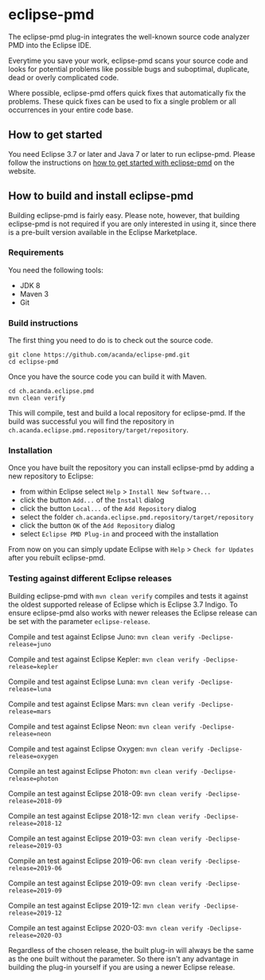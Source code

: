 # eclipse-pmd
The eclipse-pmd plug-in integrates the well-known source code analyzer PMD into the Eclipse IDE.

Everytime you save your work, eclipse-pmd scans your source code and looks for potential problems like possible bugs and suboptimal, duplicate, dead or overly complicated code.

Where possible, eclipse-pmd offers quick fixes that automatically fix the problems. These quick fixes can be used to fix a single problem or all occurrences in your entire code base.

## How to get started
You need Eclipse 3.7 or later and Java 7 or later to run eclipse-pmd. Please follow the instructions on [how to get started with eclipse-pmd](http://acanda.github.io/eclipse-pmd/getting-started.html) on the website.

## How to build and install eclipse-pmd
Building eclipse-pmd is fairly easy. Please note, however, that building eclipse-pmd is not required if you are only interested in using it, since there is a pre-built version available in the Eclipse Marketplace.

### Requirements
You need the following tools:

* JDK 8
* Maven 3
* Git

### Build instructions
The first thing you need to do is to check out the source code.

```
git clone https://github.com/acanda/eclipse-pmd.git
cd eclipse-pmd
```

Once you have the source code you can build it with Maven.

```
cd ch.acanda.eclipse.pmd
mvn clean verify
```

This will compile, test and build a local repository for eclipse-pmd.
If the build was successful you will find the repository in `ch.acanda.eclipse.pmd.repository/target/repository`.

### Installation
Once you have built the repository you can install eclipse-pmd by adding a new repository to Eclipse: 

* from within Eclipse select `Help` > `Install New Software...`
* click the button `Add...` of the `Install` dialog
* click the button `Local...` of the `Add Repository` dialog 
* select the folder `ch.acanda.eclipse.pmd.repository/target/repository`
* click the button `OK` of the `Add Repository` dialog
* select `Eclipse PMD Plug-in` and proceed with the installation

From now on you can simply update Eclipse with `Help` > `Check for Updates` after you rebuilt eclipse-pmd.

### Testing against different Eclipse releases
Building eclipse-pmd with `mvn clean verify` compiles and tests it against the oldest supported release of Eclipse which is Eclipse 3.7 Indigo. To ensure eclipse-pmd also works with newer releases the Eclipse release can be set with the parameter `eclipse-release`.

Compile and test against Eclipse Juno: `mvn clean verify -Declipse-release=juno`

Compile and test against Eclipse Kepler: `mvn clean verify -Declipse-release=kepler`

Compile and test against Eclipse Luna: `mvn clean verify -Declipse-release=luna`

Compile and test against Eclipse Mars: `mvn clean verify -Declipse-release=mars`

Compile and test against Eclipse Neon: `mvn clean verify -Declipse-release=neon`

Compile and test against Eclipse Oxygen: `mvn clean verify -Declipse-release=oxygen`

Compile an test against Eclipse Photon: `mvn clean verify -Declipse-release=photon`

Compile an test against Eclipse 2018-09: `mvn clean verify -Declipse-release=2018-09`

Compile an test against Eclipse 2018-12: `mvn clean verify -Declipse-release=2018-12`

Compile an test against Eclipse 2019-03: `mvn clean verify -Declipse-release=2019-03`

Compile an test against Eclipse 2019-06: `mvn clean verify -Declipse-release=2019-06`

Compile an test against Eclipse 2019-09: `mvn clean verify -Declipse-release=2019-09`

Compile an test against Eclipse 2019-12: `mvn clean verify -Declipse-release=2019-12`

Compile an test against Eclipse 2020-03: `mvn clean verify -Declipse-release=2020-03`

Regardless of the chosen release, the built plug-in will always be the same as the one built without the parameter. So there isn't any advantage in building the plug-in yourself if you are using a newer Eclipse release.
